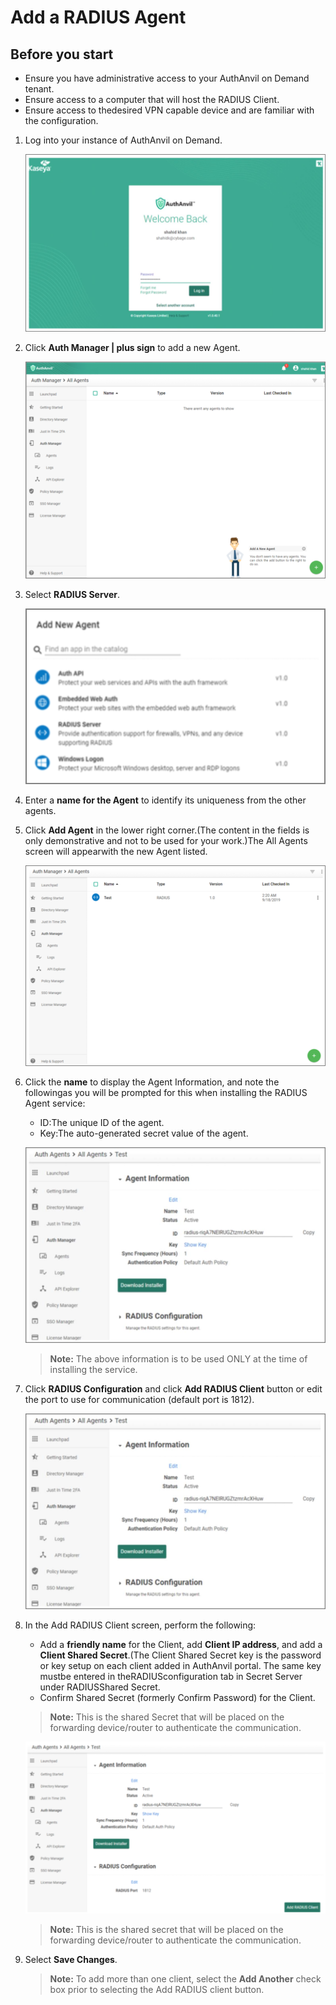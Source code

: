 [title]: # (Add a RADIUS Agent)
[tags]: # (agent)
[priority]: # (101)
# Add a RADIUS Agent

## Before you start

* Ensure you have administrative access to your AuthAnvil on Demand tenant.
* Ensure access to a computer that will host the RADIUS Client.
* Ensure access to thedesired VPN capable device and are familiar with the configuration.

1. Log into your instance of AuthAnvil on Demand.

   ![Add Agent](images/1.png)
1. Click __Auth Manager | plus sign__ to add a new Agent.

   ![Add new Agent](images/2.png)
1. Select __RADIUS Server__.

   ![RADIUS Server](images/3.png)
1. Enter a __name for the Agent__ to identify its uniqueness from the other agents.
1. Click __Add Agent__ in the lower right corner.(The content in the fields is only demonstrative and not to be used for your work.)The All Agents screen will appearwith the new Agent listed.

   ![Add Agent](images/4.png)
1. Click the __name__ to display the Agent Information, and note the followingas you will be prompted for this when installing the RADIUS Agent service:
   * ID:The unique ID of the agent.
   * Key:The auto-generated secret value of the agent.

   ![name](images/5.png)
   
   >**Note:** The above information is to be used ONLY at the time of installing the service.

1. Click __RADIUS Configuration__ and click __Add RADIUS Client__ button or edit the port to use for communication (default port is 1812).

   ![RADIUS Configuration](images/5.png)
1. In the Add RADIUS Client screen, perform the following:
   * Add a __friendly name__ for the Client, add __Client IP address__, and add a __Client Shared Secret__.(The Client Shared Secret key is the password or key setup on each client added in AuthAnvil portal. The same key mustbe entered in theRADIUSconfiguration tab in Secret Server under RADIUSShared Secret.
   * Confirm Shared Secret (formerly Confirm Password) for the Client.

   >**Note:** This is the shared Secret that will be placed on the forwarding device/router to authenticate the communication.

    ![Add RADIUS Client](images/6.png)

    >**Note:** This is the shared secret that will be placed on the forwarding device/router to authenticate the communication.

1. Select __Save Changes__.

   >**Note:**  To add more than one client, select the __Add Another__ check box prior to selecting the Add RADIUS client button.
